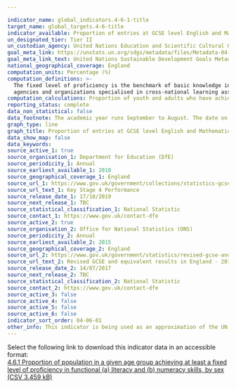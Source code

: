 ```yaml
---

indicator_name: global_indicators.4-6-1-title
target_name: global_targets.4-6-title
indicator_available: Proportion of entries at GCSE level English and Mathematics achieving a pass grade
un_designated_tier: Tier II
un_custodian_agency: United Nations Education and Scientific Cultural Organisation - Institute of Statistics (UNESCO-UIS)
goal_meta_link: https://unstats.un.org/sdgs/metadata/files/Metadata-04-06-01.pdf
goal_meta_link_text: United Nations Sustainable Development Goals Metadata (PDF 57.8 KB)
national_geographical_coverage: England
computation_units: Percentage (%)
computation_definitions: >-
  The fixed level of proficiency is the benchmark of basic knowledge in a domain (literacy or numeracy) measured through learning assessments. Currently, there are no common standards validated by the international community or countries. The indicator shows data published by each of the
  agencies and organizations specialised in cross-national learning assessments.
computation_calculations: Proportion of youth and adults who have achieved above the minimum threshold of proficiency as defined for large-scale (sample representative) adult literacy assessment.
reporting_status: complete
data_non_statistical: false
data_footnote: The academic year runs September to August. The date on the X axis is the start of the academic year
graph_type: line
graph_title: Proportion of entries at GCSE level English and Mathematics achieving a pass grade
data_show_map: false
data_keywords:  
source_active_1: true
source_organisation_1: Department for Education (DfE)
source_periodicity_1: Annual
source_earliest_available_1: 2010
source_geographical_coverage_1: England
source_url_1: https://www.gov.uk/government/collections/statistics-gcses-key-stage-4
source_url_text_1: Key Stage 4 Performance
source_release_date_1: 17/10/2019
source_next_release_1: TBC
source_statistical_classification_1: National Statistic
source_contact_1: https://www.gov.uk/contact-dfe
source_active_2: true
source_organisation_2: Office for National Statistics (ONS)
source_periodicity_2: Annual
source_earliest_available_2: 2015
source_geographical_coverage_2: England
source_url_2: https://www.gov.uk/government/statistics/revised-gcse-and-equivalent-results-in-england-2015-to-2016
source_url_text_2: Revised GCSE and equivalent results in England - 2015 to 2016
source_release_date_2: 14/07/2017
source_next_release_2: TBC
source_statistical_classification_2: National Statistic
source_contact_2: https://www.gov.uk/contact-dfe
source_active_3: false
source_active_4: false
source_active_5: false
source_active_6: false
indicator_sort_order: 04-06-01
other_info: This indicator is being used as an approximation of the UN SDG Indicator. Where possible, we will work to identify or develop UK data to meet the global indicator specification. This indicator has not been identified in collaboration with topic experts.
---
```

Select the following link to download this indicator data in an accessible format:<br>[4.6.1 Proportion of population in a given age group achieving at least a fixed level of proficiency in functional (a) literacy and (b) numeracy skills, by sex (CSV 3.459 kB)](https://sustainabledevelopment-uk.github.io/sdg-data/en/data/4-6-1.csv)